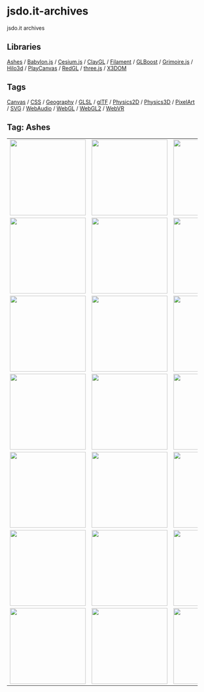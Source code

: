 # jsdo.it-archives
jsdo.it archives

## Libraries

[Ashes](../ashes) / [Babylon.js](../babylon.js) / [Cesium.js](../cesium.js) / [ClayGL](../claygl) / [Filament](../filament) / [GLBoost](../glboost)  / [Grimoire.js](../grimoire.js) / [Hilo3d](../hilo3d) / [PlayCanvas](../playcanvas) / [RedGL](../redgl) / [three.js](../three.js) / [X3DOM](../x3dom)

## Tags

[Canvas](../canvas) / [CSS](../css) / [Geography](../geography) / [GLSL](../glsl) / [glTF](../gltf) / [Physics2D](../physics2d) / [Physics3D](../physics3d) / [PixelArt](../pixelart) / [SVG](../svg) / [WebAudio](../webaudio) / [WebGL](../webgl) / [WebGL2](../webgl2) / [WebVR](../webvr)

## Tag: Ashes

<table>
<tr>
<td><a href="https://cx20.github.io/jsdo.it-archives/cx20/uG69" title="[WebGL] Ashes を試してみるテスト"><img src="https://cx20.github.io/jsdo.it-archives/screenshot/uG69.jpg" width="200" height="200"></a></td>
<td><a href="https://cx20.github.io/jsdo.it-archives/cx20/uJua" title="[WebGL] Ashes を試してみるテスト（その２）"><img src="https://cx20.github.io/jsdo.it-archives/screenshot/uJua.jpg" width="200" height="200"></a></td>
<td><a href="https://cx20.github.io/jsdo.it-archives/cx20/GCxHp" title="[WebGL] Ashes を試してみるテスト（その３）"><img src="https://cx20.github.io/jsdo.it-archives/screenshot/GCxHp.jpg" width="200" height="200"></a></td>
<td><a href="https://cx20.github.io/jsdo.it-archives/cx20/wp46" title="[WebGL] Ashes を試してみるテスト（その４）"><img src="https://cx20.github.io/jsdo.it-archives/screenshot/wp46.jpg" width="200" height="200"></a></td>
</tr>
<tr>
<td><a href="https://cx20.github.io/jsdo.it-archives/cx20/QTUX" title="[WebGL] Ashes で glTF 2.0形式のデータを表示してみるテスト"><img src="https://cx20.github.io/jsdo.it-archives/screenshot/QTUX.jpg" width="200" height="200"></a></td>
<td><a href="https://cx20.github.io/jsdo.it-archives/cx20/oTeI" title="[WebGL] Ashes で glTF 2.0形式のデータを表示してみるテスト（その２）"><img src="https://cx20.github.io/jsdo.it-archives/screenshot/oTeI.jpg" width="200" height="200"></a></td>
<td><a href="https://cx20.github.io/jsdo.it-archives/cx20/kSsC" title="[WebGL] Ashes で glTF 2.0形式のデータを表示してみるテスト（その３）"><img src="https://cx20.github.io/jsdo.it-archives/screenshot/kSsC.jpg" width="200" height="200"></a></td>
<td><a href="https://cx20.github.io/jsdo.it-archives/cx20/0TWC" title="[WebGL] Ashes で glTF 2.0形式のデータを表示してみるテスト（その４）"><img src="https://cx20.github.io/jsdo.it-archives/screenshot/0TWC.jpg" width="200" height="200"></a></td>
</tr>
<tr>
<td><a href="https://cx20.github.io/jsdo.it-archives/cx20/EhFB" title="[WebGL] Ashes で glTF 2.0形式のデータを表示してみるテスト（その５改）（調整中）"><img src="https://cx20.github.io/jsdo.it-archives/screenshot/EhFB.jpg" width="200" height="200"></a></td>
<td><a href="https://cx20.github.io/jsdo.it-archives/cx20/iXfF" title="[WebGL] Ashes で glTF 2.0形式のデータを表示してみるテスト（その６）"><img src="https://cx20.github.io/jsdo.it-archives/screenshot/iXfF.jpg" width="200" height="200"></a></td>
<td><a href="https://cx20.github.io/jsdo.it-archives/cx20/e9nK" title="[WebGL] Ashes で glTF 2.0形式のデータを表示してみるテスト（その７）"><img src="https://cx20.github.io/jsdo.it-archives/screenshot/e9nK.jpg" width="200" height="200"></a></td>
<td><a href="https://cx20.github.io/jsdo.it-archives/cx20/q0Sv" title="[WebGL] Ashes で glTF 2.0形式のデータを表示してみるテスト（その８）"><img src="https://cx20.github.io/jsdo.it-archives/screenshot/q0Sv.jpg" width="200" height="200"></a></td>
</tr>
<tr>
<td><a href="https://cx20.github.io/jsdo.it-archives/cx20/CvPa" title="[WebGL] Ashes で glTF 2.0形式のデータを表示してみるテスト（その９改）"><img src="https://cx20.github.io/jsdo.it-archives/screenshot/CvPa.jpg" width="200" height="200"></a></td>
<td><a href="https://cx20.github.io/jsdo.it-archives/cx20/c2TU" title="[WebGL] Ashes で glTF 2.0形式のデータを表示してみるテスト（その１０）（調整中）"><img src="https://cx20.github.io/jsdo.it-archives/screenshot/c2TU.jpg" width="200" height="200"></a></td>
<td><a href="https://cx20.github.io/jsdo.it-archives/cx20/weSF" title="[WebGL] Ashes で glTF 2.0形式のデータを表示してみるテスト（その１１）"><img src="https://cx20.github.io/jsdo.it-archives/screenshot/weSF.jpg" width="200" height="200"></a></td>
<td><a href="https://cx20.github.io/jsdo.it-archives/cx20/o8ny" title="[WebGL] Ashes で glTF 2.0形式のデータを表示してみるテスト（その１２）（調整中）"><img src="https://cx20.github.io/jsdo.it-archives/screenshot/o8ny.jpg" width="200" height="200"></a></td>
</tr>
<tr>
<td><a href="https://cx20.github.io/jsdo.it-archives/cx20/YGu9" title="[WebGL] Ashes で glTF 2.0形式のデータを表示してみるテスト（その１３）（調整中）"><img src="https://cx20.github.io/jsdo.it-archives/screenshot/YGu9.jpg" width="200" height="200"></a></td>
<td><a href="https://cx20.github.io/jsdo.it-archives/cx20/ETNa" title="[WebGL] Ashes で glTF 2.0形式のデータを表示してみるテスト（その１４）（調整中）"><img src="https://cx20.github.io/jsdo.it-archives/screenshot/ETNa.jpg" width="200" height="200"></a></td>
<td><a href="https://cx20.github.io/jsdo.it-archives/cx20/Sqzq" title="[WebGL] Ashes で glTF 2.0形式のデータを表示してみるテスト（その１５）（調整中）"><img src="https://cx20.github.io/jsdo.it-archives/screenshot/Sqzq.jpg" width="200" height="200"></a></td>
<td><a href="https://cx20.github.io/jsdo.it-archives/cx20/oVSn" title="[WebGL] Ashes で glTF 2.0形式のデータを表示してみるテスト（その１６）（調整中）"><img src="https://cx20.github.io/jsdo.it-archives/screenshot/oVSn.jpg" width="200" height="200"></a></td>
</tr>
<tr>
<td><a href="https://cx20.github.io/jsdo.it-archives/cx20/KYD4" title="[WebGL] Ashes で glTF 2.0形式のデータを表示してみるテスト（その１７）（調整中）"><img src="https://cx20.github.io/jsdo.it-archives/screenshot/KYD4.jpg" width="200" height="200"></a></td>
<td><a href="https://cx20.github.io/jsdo.it-archives/cx20/sOAI" title="[WebGL] Ashes で glTF 2.0形式のデータを表示してみるテスト（その１８）（調整中）"><img src="https://cx20.github.io/jsdo.it-archives/screenshot/sOAI.jpg" width="200" height="200"></a></td>
<td><a href="https://cx20.github.io/jsdo.it-archives/cx20/KRPsI" title="[WebGL] Ashes で glTF 2.0形式のデータを表示してみるテスト（その１９）（調整中）"><img src="https://cx20.github.io/jsdo.it-archives/screenshot/KRPsI.jpg" width="200" height="200"></a></td>
<td><a href="https://cx20.github.io/jsdo.it-archives/cx20/i6aB" title="[WebGL] Ashes で glTF 2.0形式のデータを表示してみるテスト（その２０）（調整中）"><img src="https://cx20.github.io/jsdo.it-archives/screenshot/i6aB.jpg" width="200" height="200"></a></td>
</tr>
<tr>
<td><a href="https://cx20.github.io/jsdo.it-archives/cx20/kiUf" title="[WebGL] Ashes で glTF 2.0形式のデータを表示してみるテスト（その２１）（調整中）"><img src="https://cx20.github.io/jsdo.it-archives/screenshot/kiUf.jpg" width="200" height="200"></a></td>
<td><a href="https://cx20.github.io/jsdo.it-archives/cx20/OUR3" title="[WebGL] Ashes で glTF 2.0形式のデータを表示してみるテスト（その２２）（調整中）"><img src="https://cx20.github.io/jsdo.it-archives/screenshot/OUR3.jpg" width="200" height="200"></a></td>
<td><a href="https://cx20.github.io/jsdo.it-archives/cx20/KouV" title="[WebGL] Ashes をクォータニオンを試してみるテスト（改）"><img src="https://cx20.github.io/jsdo.it-archives/screenshot/KouV.jpg" width="200" height="200"></a></td>
<td><a href="https://cx20.github.io/jsdo.it-archives/cx20/cCx5" title="[WebGL] Ashes + Oimo.js を試してみるテスト（調整中）"><img src="https://cx20.github.io/jsdo.it-archives/screenshot/cCx5.jpg" width="200" height="200"></a></td>
</tr>
</table>
